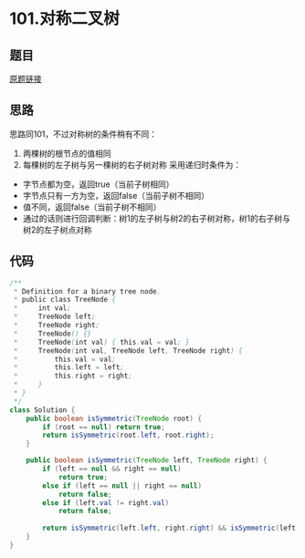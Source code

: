# 101.对称二叉树
## 题目
[原题链接](https://leetcode.com/problems/symmetric-tree/)

## 思路
思路同101，不过对称树的条件稍有不同：
1. 两棵树的根节点的值相同
1. 每棵树的左子树与另一棵树的右子树对称
采用递归时条件为：
- 字节点都为空，返回true（当前子树相同）
- 字节点只有一方为空，返回false（当前子树不相同）
- 值不同，返回false（当前子树不相同） 
- 通过的话则进行回调判断：树1的左子树与树2的右子树对称，树1的右子树与树2的左子树点对称

## 代码
```java
/**
 * Definition for a binary tree node.
 * public class TreeNode {
 *     int val;
 *     TreeNode left;
 *     TreeNode right;
 *     TreeNode() {}
 *     TreeNode(int val) { this.val = val; }
 *     TreeNode(int val, TreeNode left, TreeNode right) {
 *         this.val = val;
 *         this.left = left;
 *         this.right = right;
 *     }
 * }
 */
class Solution {
    public boolean isSymmetric(TreeNode root) {
        if (root == null) return true;
        return isSymmetric(root.left, root.right);
    }

    public boolean isSymmetric(TreeNode left, TreeNode right) {
        if (left == null && right == null)
            return true;
        else if (left == null || right == null)
            return false;
        else if (left.val != right.val) 
            return false;
            
        return isSymmetric(left.left, right.right) && isSymmetric(left.right, right.left);
    }
}
```
